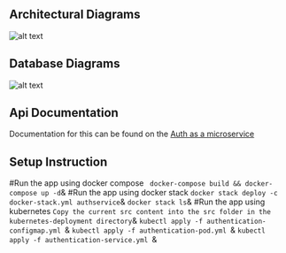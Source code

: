 
## Architectural Diagrams

![alt text](https://github.com/nanakwafo/authmicroservice/blob/master/images/icon1.png "Logo Title Text 1")

## Database Diagrams

![alt text](https://github.com/nanakwafo/authmicroservice/blob/master/images/icon3.png "Logo Title Text 1")

## Api Documentation
Documentation for this can be found on the [Auth as a microservice](https://documenter.getpostman.com/view/1213803/SzKPWhH9?version=latest)

## Setup Instruction

#Run the app using docker compose
` docker-compose build && docker-compose up -d`&
#Run the app using docker stack
`docker stack deploy -c docker-stack.yml authservice`&
`docker stack ls`&
#Run the app using kubernetes
`Copy the current src content into the src folder in the kubernetes-deployment directory`&
`kubectl apply -f authentication-configmap.yml `&
`kubectl apply -f authentication-pod.yml `&
`kubectl apply -f authentication-service.yml `&
